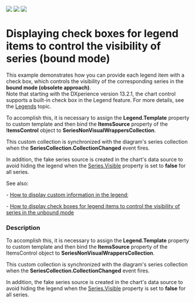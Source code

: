 <!-- default badges list -->
![](https://img.shields.io/endpoint?url=https://codecentral.devexpress.com/api/v1/VersionRange/128568369/18.1.3%2B)
[![](https://img.shields.io/badge/Open_in_DevExpress_Support_Center-FF7200?style=flat-square&logo=DevExpress&logoColor=white)](https://supportcenter.devexpress.com/ticket/details/E4484)
[![](https://img.shields.io/badge/📖_How_to_use_DevExpress_Examples-e9f6fc?style=flat-square)](https://docs.devexpress.com/GeneralInformation/403183)
<!-- default badges end -->
# Displaying check boxes for legend items to control the visibility of series (bound mode)


<p>This example demonstrates how you can provide each legend item with a check box, which controls the visibility of the corresponding series in the <strong>bound mode (obsolete approach)</strong>.<br />Note that starting with the DXperience version 13.2.1, the chart control supports a built-in check box in the Legend feature. For more details, see the <a href="https://documentation.devexpress.com/#WPF/CustomDocument6343">Legends</a> topic.  </p>
<p>To accomplish this, it is necessary to assign the <strong>Legend.Template</strong> property to custom template and then bind the <strong>ItemsSource</strong> property of the I<strong>temsControl</strong> object to <strong>SeriesNonVisualWrappersCollection</strong>.</p>
<p>This custom collection is synchronized with the diagram's series collection when the <strong> SeriesCollection.CollectionChanged</strong> event fires.</p>
<p>In addition, the fake series source is created in the chart's data source to avoid hiding the legend when the <a href="http://help.devexpress.com/#WPF/DevExpressXpfChartsSeries_Visibletopic"><u>Series.Visible</u></a> property is set to <strong>false</strong> for all series.</p>
<p>See also:</p>
<p>- <a href="http://www.devexpress.com/Support/Center/p/E2409.aspx"><u>How to display custom information in the legend</u></a>;</p>
<p>- <a href="http://www.devexpress.com/Support/Center/Example/Details/E4127"><u>How to display check boxes for legend items to control the visibility of series in the unbound mode</u></a></p>


<h3>Description</h3>

<p>To accomplish this, it is necessary to assign the<strong> Legend.Template</strong> property to custom template and then bind the<strong> ItemsSource</strong> property of the ItemsControl object to <strong>SeriesNonVisualWrappersCollection</strong>.</p>
<p>This custom collection is synchronized with the diagram's series collection when the <strong> SeriesCollection.CollectionChanged</strong> event fires.</p>
<p>In addition, the fake series source is created in the chart's data source to avoid hiding the legend when the <a href="http://documentation.devexpress.com/#WPF/DevExpressXpfChartsSeries_Visibletopic"><u>Series.Visible</u></a> property is set to <strong>false</strong> for all series.</p>
<p>&nbsp;</p>

<br/>


